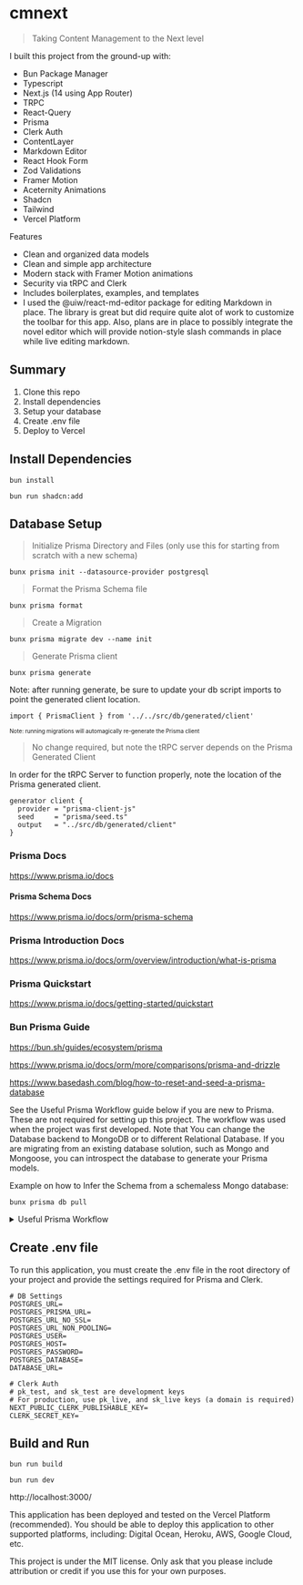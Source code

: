 # cmnext
 > Taking Content Management to the Next level 

I built this project from the ground-up with:
- Bun Package Manager
- Typescript
- Next.js (14 using App Router)
- TRPC
- React-Query
- Prisma
- Clerk Auth
- ContentLayer
- Markdown Editor 
- React Hook Form
- Zod Validations
- Framer Motion
- Aceternity Animations
- Shadcn
- Tailwind 
- Vercel Platform

Features
 - Clean and organized data models 
 - Clean and simple app architecture 
 - Modern stack with Framer Motion animations
 - Security via tRPC and Clerk
 - Includes boilerplates, examples, and templates
 - I used the @uiw/react-md-editor package for editing Markdown in place. The library is great but did require quite alot of work to customize the toolbar for this app. Also, plans are in place to possibly integrate the novel editor which will provide notion-style slash commands in place while live editing markdown. 

## Summary 

1) Clone this repo
2) Install dependencies 
3) Setup your database
4) Create .env file 
5) Deploy to Vercel

## Install Dependencies

```
bun install
```

```
bun run shadcn:add
```

## Database Setup
> Initialize Prisma Directory and Files (only use this for starting from scratch with a new schema)
```
bunx prisma init --datasource-provider postgresql
```

> Format the Prisma Schema file 
```
bunx prisma format 
```

> Create a Migration 
```
bunx prisma migrate dev --name init
```

> Generate Prisma client 
```
bunx prisma generate
```

Note: after running generate, be sure to update your db script imports to point the generated client location. 
```
import { PrismaClient } from '../../src/db/generated/client'
```


<sub><sub>Note: running migrations will automagically re-generate the Prisma client</sub></sub>

> No change required, but note the tRPC server depends on the Prisma Generated Client 

In order for the tRPC Server to function properly, note the location of the Prisma generated client. 

```
generator client {
  provider = "prisma-client-js"
  seed     = "prisma/seed.ts"
  output   = "../src/db/generated/client"
}
```

### Prisma Docs

https://www.prisma.io/docs

#### Prisma Schema Docs

https://www.prisma.io/docs/orm/prisma-schema

### Prisma Introduction Docs

https://www.prisma.io/docs/orm/overview/introduction/what-is-prisma

### Prisma Quickstart

https://www.prisma.io/docs/getting-started/quickstart

### Bun Prisma Guide 

https://bun.sh/guides/ecosystem/prisma

https://www.prisma.io/docs/orm/more/comparisons/prisma-and-drizzle

https://www.basedash.com/blog/how-to-reset-and-seed-a-prisma-database

See the Useful Prisma Workflow guide below if you are new to Prisma. These are not required for setting up this project. The workflow was used when the project was first developed.  Note that You can change the Database backend to MongoDB or to different Relational Database. If you are migrating from an existing database solution, such as Mongo and Mongoose, you can introspect the database to generate your Prisma models. 

Example on how to Infer the Schema from a schemaless Mongo database: 

```
bunx prisma db pull
```

<details>
    <summary>Useful Prisma Workflow</summary>

### Installing Prisma using Bun
```
bun add -d prisma
```

### Install the Prisma Client using Bun
```
bun add @prisma/client
```

### Setup a new Prisma Project 
```
bunx prisma init
```

### Create and Initialize Schema and Migration Directory
```
bunx prisma init --datasource-provider sqlite
bunx prisma init --datasource-provider postgresql
bunx prisma init --datasource-provider mysql
bunx prisma init --datasource-provider mongodb
```

### Generate and Run Initial Migration
```
bunx prisma migrate dev --name init
```

### Migrate Changes to your DB Schema 
```
bunx prisma migrate dev
```

### Reset DB:
```
bunx prisma migrate reset
```
#### Reset does the following:
- Drop the database
- Create a new database
- Apply all migrations
- Generate the Prisma client


### Seed Data: 
```
bunx prisma db seed
```

### Running DB Scripts:
```
bunx tsx ./src/db/scripts/create-user-account.ts
```


</details>   


## Create .env file 
To run this application, you must create the .env file in the root directory of your project and provide the settings required for Prisma and Clerk.
```
# DB Settings
POSTGRES_URL=
POSTGRES_PRISMA_URL=
POSTGRES_URL_NO_SSL=
POSTGRES_URL_NON_POOLING=
POSTGRES_USER=
POSTGRES_HOST=
POSTGRES_PASSWORD=
POSTGRES_DATABASE=
DATABASE_URL=

# Clerk Auth
# pk_test, and sk_test are development keys
# For production, use pk_live, and sk_live keys (a domain is required)
NEXT_PUBLIC_CLERK_PUBLISHABLE_KEY=
CLERK_SECRET_KEY=
```

## Build and Run

```
bun run build
```

```
bun run dev
```

http://localhost:3000/


This application has been deployed and tested on the Vercel Platform (recommended). You should be able to deploy this application to other supported platforms, including: Digital Ocean, Heroku, AWS, Google Cloud, etc.


This project is under the MIT license. Only ask that you please include attribution or credit if you use this for your own purposes. 


